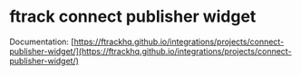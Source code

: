 # ftrack connect publisher widget

Documentation: [https://ftrackhq.github.io/integrations/projects/connect-publisher-widget/](https://ftrackhq.github.io/integrations/projects/connect-publisher-widget/)

